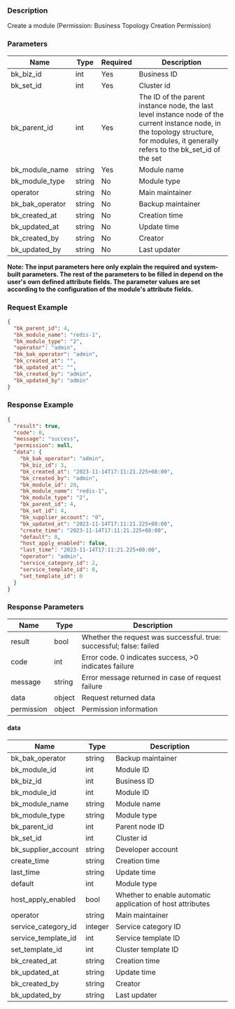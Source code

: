 ### Description

Create a module (Permission: Business Topology Creation Permission)

### Parameters

| Name            | Type   | Required | Description                                                                                                                                                                            |
|-----------------|--------|----------|----------------------------------------------------------------------------------------------------------------------------------------------------------------------------------------|
| bk_biz_id       | int    | Yes      | Business ID                                                                                                                                                                            |
| bk_set_id       | int    | Yes      | Cluster id                                                                                                                                                                             |
| bk_parent_id    | int    | Yes      | The ID of the parent instance node, the last level instance node of the current instance node, in the topology structure, for modules, it generally refers to the bk_set_id of the set |
| bk_module_name  | string | Yes      | Module name                                                                                                                                                                            |
| bk_module_type  | string | No       | Module type                                                                                                                                                                            |
| operator        | string | No       | Main maintainer                                                                                                                                                                        |
| bk_bak_operator | string | No       | Backup maintainer                                                                                                                                                                      |
| bk_created_at   | string | No       | Creation time                                                                                                                                                                          |
| bk_updated_at   | string | No       | Update time                                                                                                                                                                            |
| bk_created_by   | string | No       | Creator                                                                                                                                                                                |
| bk_updated_by   | string | No       | Last updater                                                                                                                                                                           |

**Note: The input parameters here only explain the required and system-built parameters. The rest of the parameters to
be filled in depend on the user's own defined attribute fields. The parameter values are set according to the
configuration of the module's attribute fields.**

### Request Example

```json
{
  "bk_parent_id": 4,
  "bk_module_name": "redis-1",
  "bk_module_type": "2",
  "operator": "admin",
  "bk_bak_operator": "admin",
  "bk_created_at": "",
  "bk_updated_at": "",
  "bk_created_by": "admin",
  "bk_updated_by": "admin"
}
```

### Response Example

```json
{
  "result": true,
  "code": 0,
  "message": "success",
  "permission": null,
  "data": {
    "bk_bak_operator": "admin",
    "bk_biz_id": 3,
    "bk_created_at": "2023-11-14T17:11:21.225+08:00",
    "bk_created_by": "admin",
    "bk_module_id": 20,
    "bk_module_name": "redis-1",
    "bk_module_type": "2",
    "bk_parent_id": 4,
    "bk_set_id": 4,
    "bk_supplier_account": "0",
    "bk_updated_at": "2023-11-14T17:11:21.225+08:00",
    "create_time": "2023-11-14T17:11:21.225+08:00",
    "default": 0,
    "host_apply_enabled": false,
    "last_time": "2023-11-14T17:11:21.225+08:00",
    "operator": "admin",
    "service_category_id": 2,
    "service_template_id": 0,
    "set_template_id": 0
  }
}
```

### Response Parameters

| Name       | Type   | Description                                                         |
|------------|--------|---------------------------------------------------------------------|
| result     | bool   | Whether the request was successful. true: successful; false: failed |
| code       | int    | Error code. 0 indicates success, >0 indicates failure               |
| message    | string | Error message returned in case of request failure                   |
| data       | object | Request returned data                                               |
| permission | object | Permission information                                              |

#### data

| Name                | Type    | Description                                                |
|---------------------|---------|------------------------------------------------------------|
| bk_bak_operator     | string  | Backup maintainer                                          |
| bk_module_id        | int     | Module ID                                                  |
| bk_biz_id           | int     | Business ID                                                |
| bk_module_id        | int     | Module ID                                                  |
| bk_module_name      | string  | Module name                                                |
| bk_module_type      | string  | Module type                                                |
| bk_parent_id        | int     | Parent node ID                                             |
| bk_set_id           | int     | Cluster id                                                 |
| bk_supplier_account | string  | Developer account                                          |
| create_time         | string  | Creation time                                              |
| last_time           | string  | Update time                                                |
| default             | int     | Module type                                                |
| host_apply_enabled  | bool    | Whether to enable automatic application of host attributes |
| operator            | string  | Main maintainer                                            |
| service_category_id | integer | Service category ID                                        |
| service_template_id | int     | Service template ID                                        |
| set_template_id     | int     | Cluster template ID                                        |
| bk_created_at       | string  | Creation time                                              |
| bk_updated_at       | string  | Update time                                                |
| bk_created_by       | string  | Creator                                                    |
| bk_updated_by       | string  | Last updater                                               |
